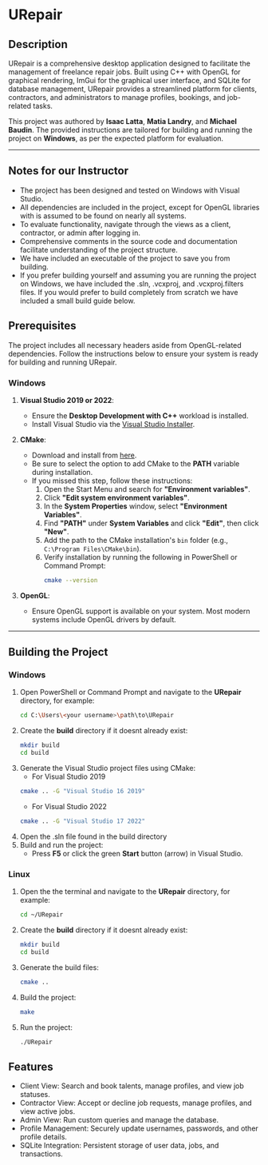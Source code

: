 # URepair

## Description

URepair is a comprehensive desktop application designed to facilitate the management of freelance repair jobs. Built using C++ with OpenGL for graphical rendering, ImGui for the graphical user interface, and SQLite for database management, URepair provides a streamlined platform for clients, contractors, and administrators to manage profiles, bookings, and job-related tasks.

This project was authored by **Isaac Latta**, **Matia Landry**, and **Michael Baudin**. The provided instructions are tailored for building and running the project on **Windows**, as per the expected platform for evaluation.

---

## Notes for our Instructor
- The project has been designed and tested on Windows with Visual Studio.
- All dependencies are included in the project, except for OpenGL libraries with is assumed to be found on nearly all systems.
- To evaluate functionality, navigate through the views as a client, contractor, or admin after logging in.
- Comprehensive comments in the source code and documentation facilitate understanding of the project structure.
- We have included an executable of the project to save you from building.
- If you prefer building yourself and assuming you are running the project on Windows, we have included the .sln, .vcxproj, and .vcxproj.filters files. If you would prefer to build completely from scratch we have included a small build guide below.


## Prerequisites

The project includes all necessary headers aside from OpenGL-related dependencies. Follow the instructions below to ensure your system is ready for building and running URepair.

### **Windows**

1. **Visual Studio 2019 or 2022**:
   - Ensure the **Desktop Development with C++** workload is installed.
   - Install Visual Studio via the [Visual Studio Installer](https://visualstudio.microsoft.com/).

2. **CMake**:
   - Download and install from [here](https://cmake.org/download/).
   - Be sure to select the option to add CMake to the **PATH** variable during installation.
   - If you missed this step, follow these instructions:
     1. Open the Start Menu and search for **"Environment variables"**.
     2. Click **"Edit system environment variables"**.
     3. In the **System Properties** window, select **"Environment Variables"**.
     4. Find **"PATH"** under **System Variables** and click **"Edit"**, then click **"New"**.
     5. Add the path to the CMake installation's `bin` folder (e.g., `C:\Program Files\CMake\bin`).
     6. Verify installation by running the following in PowerShell or Command Prompt:
        ```bash
        cmake --version
        ```

3. **OpenGL**:
   - Ensure OpenGL support is available on your system. Most modern systems include OpenGL drivers by default.

---

## Building the Project

### **Windows**

1. Open PowerShell or Command Prompt and navigate to the **URepair** directory, for example:
   ```bash
   cd C:\Users\<your username>\path\to\URepair
   ```
2. Create the **build** directory if it doesnt already exist:
	```bash
	mkdir build
	cd build
	```
3. Generate the Visual Studio project files using CMake:
	- For Visual Studio 2019
	```bash
	cmake .. -G "Visual Studio 16 2019"
	```
	- For Visual Studio 2022
	```bash
	cmake .. -G "Visual Studio 17 2022"
	```
4. Open the .sln file found in the build directory
5. Build and run the project:
	- Press **F5** or click the green **Start** button (arrow) in Visual Studio.

### **Linux**

1. Open the the terminal and navigate to the **URepair** directory, for example:
	```bash
	cd ~/URepair
	```
2. Create the **build** directory if it doesnt already exist:
	```bash
	mkdir build
	cd build
	```
3. Generate the build files:
	```bash
	cmake ..
	```
4. Build the project:
	```bash
	make
	```
5. Run the project:
	```bash
	./URepair
	```

## Features 
- Client View: Search and book talents, manage profiles, and view job statuses.
- Contractor View: Accept or decline job requests, manage profiles, and view active jobs.
- Admin View: Run custom queries and manage the database.
- Profile Management: Securely update usernames, passwords, and other profile details.
- SQLite Integration: Persistent storage of user data, jobs, and transactions.

